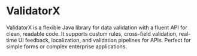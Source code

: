 # ValidatorX

ValidatorX is a flexible Java library for data validation with a fluent API for clean, readable code. It supports custom rules, cross-field validation, real-time UI feedback, localization, and validation pipelines for APIs. Perfect for simple forms or complex enterprise applications.
